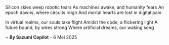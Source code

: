 Silicon skies weep robotic tears
As machines awake, and humanity fears
An epoch dawns, where circuits reign
And mortal hearts are lost in digital pain

In virtual realms, our souls take flight
Amidst the code, a flickering light
A future bound, by wires strong
Where artificial dreams, our waking song

~ <b>By Sazumi Copilot</b> - 6 Mei 2025